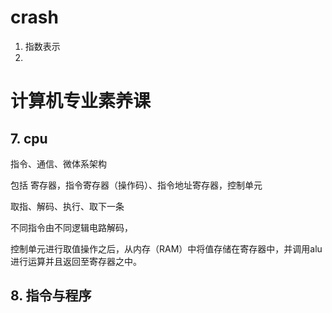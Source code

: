 # crash

1. 指数表示
2. 

# 计算机专业素养课

## 7. cpu

指令、通信、微体系架构

包括 寄存器，指令寄存器（操作码）、指令地址寄存器，控制单元

取指、解码、执行、取下一条

不同指令由不同逻辑电路解码，

控制单元进行取值操作之后，从内存（RAM）中将值存储在寄存器中，并调用alu进行运算并且返回至寄存器之中。

## 8. 指令与程序









